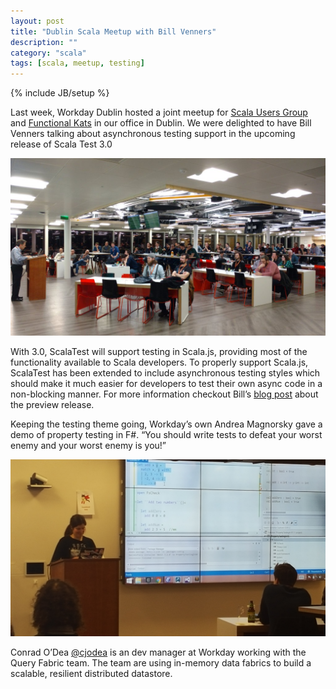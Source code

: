 ```yaml
---
layout: post
title: "Dublin Scala Meetup with Bill Venners"
description: ""
category: "scala"
tags: [scala, meetup, testing]
---
```

{% include JB/setup %}


Last week, Workday Dublin hosted a joint meetup for [Scala Users Group](http://www.meetup.com/Dublin-Scala-users-group/events/229126269/) and [Functional Kats](http://www.meetup.com/FunctionalKats/events/229092390/) in our office in Dublin.  We were delighted to have Bill Venners talking about asynchronous testing support in the upcoming release of Scala Test 3.0

<img src="/assets/dublin-scala-meetup-with-bill-venners/venners_meetup.jpg">

With 3.0, ScalaTest will support testing in Scala.js, providing most of the functionality available to Scala developers.  To properly support Scala.js, ScalaTest has been extended to include asynchronous testing styles which should make it much easier for developers to test their own async code in a non-blocking manner.   For more information checkout Bill’s [blog post](http://www.artima.com/weblogs/viewpost.jsp?thread=375597) about the preview release.

Keeping the testing theme going, Workday’s own Andrea Magnorsky gave a demo of property testing in F#.  “You should write tests to defeat your worst enemy and your worst enemy is you!”

<img src="/assets/dublin-scala-meetup-with-bill-venners/property-testing.jpg">

Conrad O’Dea [@cjodea](https://twitter.com/cjodea) is an dev manager at Workday working with the Query Fabric team.  The team are using in-memory data fabrics to build a scalable, resilient distributed datastore. 

